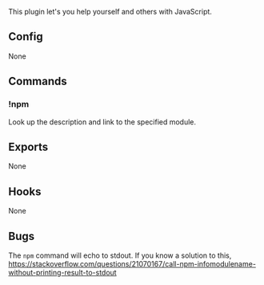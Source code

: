 This plugin let's you help yourself and others with JavaScript.

## Config

None

## Commands

### !npm <module>

Look up the description and link to the specified module.

## Exports

None

## Hooks

None

## Bugs

The `npm` command will echo to stdout. If you know a solution to this,
https://stackoverflow.com/questions/21070167/call-npm-infomodulename-without-printing-result-to-stdout